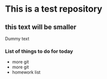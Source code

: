 # This is a test repository

## this text will be smaller

Dummy text

### List of things to do for today

* more git 
* more git 
* homework list

